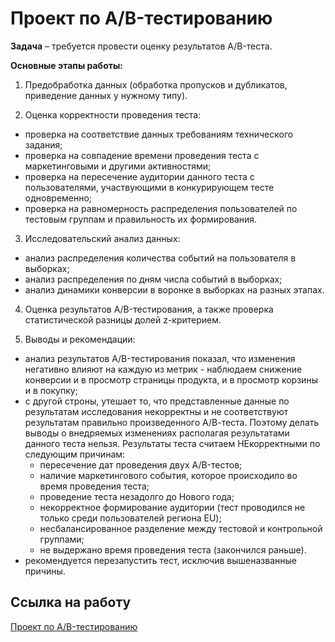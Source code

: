 # Проект по А/B-тестированию

**Задача** – требуется провести оценку результатов A/B-теста.

**Основные этапы работы:**

1.	Предобработка данных (обработка пропусков и дубликатов, приведение данных у нужному типу).

2.	Оценка корректности проведения теста:
  - проверка на соответствие данных требованиям технического задания;
  - проверка на совпадение времени проведения теста с маркетинговыми и другими активностями; 
  - проверка на пересечение аудитории данного теста с пользователями, участвующими в конкурирующем тесте одновременно;
  - проверка на равномерность распределения пользователей по тестовым группам и правильность их формирования.

3. Исследовательский анализ данных:
  - анализ распределения количества событий на пользователя в выборках;
  - анализ распределения по дням числа событий в выборках;
  - анализ динамики конверсии в воронке в выборках на разных этапах.
  
4. Оценка результатов A/B-тестирования, а также проверка статистической разницы долей z-критерием.
  
5. Выводы и рекомендации:
  - анализ результатов A/B-тестирования показал, что изменения негативно влияют на каждую из метрик - наблюдаем снижение конверсии и в просмотр страницы продукта, и в просмотр корзины и в покупку;
  - с другой строны, утешает то, что представленные данные по результатам исследования некорректны и не соответствуют результатам правильно произведенного А/В-теста. Поэтому делать выводы о внедряемых изменениях располагая результатами данного теста нельзя. Результаты теста считаем НЕкорректными по следующим причинам:
      - пересечение дат проведения двух A/B-тестов;
      - наличие маркетингового события, которое происходило во время проведения теста;
      - проведение теста незадолго до Нового года;
      - некорректное формирование аудитории (тест проводился не только среди пользователей региона EU);
      - несбалансированное разделение между тестовой и контрольной группами;
      - не выдержано время проведения теста (закончился раньше).
- рекомендуется перезапустить тест, исключив вышеназванные причины.

## Ссылка на работу
[Проект по А/B-тестированию](https://github.com/Veronikask/Yandex-Practikum/blob/ba2f1e98de201e3060c4cfefaa500966724831fe/%D0%9F%D1%80%D0%BE%D0%B5%D0%BA%D1%82%2015:%20%D0%9F%D1%80%D0%BE%D0%B5%D0%BA%D1%82%20%D0%BF%D0%BE%20%D0%90B-%D1%82%D0%B5%D1%81%D1%82%D0%B8%D1%80%D0%BE%D0%B2%D0%B0%D0%BD%D0%B8%D1%8E/%D0%9F%D1%80%D0%BE%D0%B5%D0%BA%D1%82%20%D0%BF%D0%BE%20%D0%90B-%D1%82%D0%B5%D1%81%D1%82%D0%B8%D1%80%D0%BE%D0%B2%D0%B0%D0%BD%D0%B8%D1%8E.ipynb)
